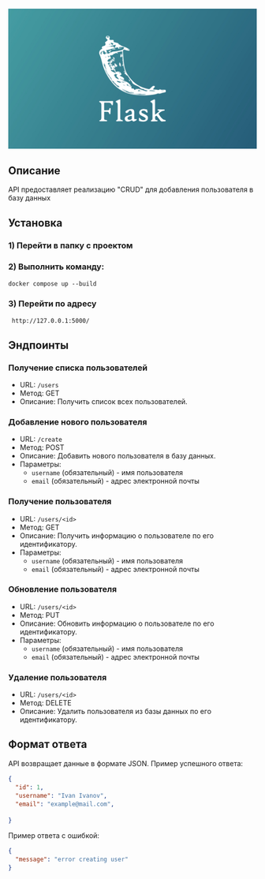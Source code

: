 <p align="center">
<img src="logo.jpg">
</p>
<!-- <h2 align="center">......</h2> -->

## Описание
API предоставляет реализацию "CRUD" для добавления пользователя в базу данных 

## Установка

### 1) Перейти в папку с проектом

### 2) Выполнить команду: 
    docker compose up --build

### 3) Перейти по адресу
     http://127.0.0.1:5000/


## Эндпоинты

### Получение списка пользователей
- URL: `/users`
- Метод: GET
- Описание: Получить список всех пользователей.

### Добавление нового пользователя
- URL: `/create`
- Метод: POST
- Описание: Добавить нового пользователя в базу данных.
- Параметры:
  - `username` (обязательный) - имя пользователя
  - `email` (обязательный) - адрес электронной почты

### Получение  пользователя 
- URL: `/users/<id>`
- Метод: GET
- Описание: Получить информацию о пользователе по его идентификатору.
- Параметры:
  - `username` (обязательный) - имя пользователя
  - `email` (обязательный) - адрес электронной почты

### Обновление пользователя 
- URL: `/users/<id>`
- Метод: PUT
- Описание: Обновить информацию о пользователе по его идентификатору.
- Параметры:
  - `username` (обязательный) - имя пользователя
  - `email` (обязательный) - адрес электронной почты

### Удаление пользователя
- URL: `/users/<id>`
- Метод: DELETE
- Описание: Удалить пользователя из базы данных по его идентификатору.

## Формат ответа
API возвращает данные в формате JSON. Пример успешного ответа:
```json
{
  "id": 1,
  "username": "Ivan Ivanov",
  "email": "example@mail.com",

}
```

Пример ответа с ошибкой:
```json
{
  "message": "error creating user"
}
```
